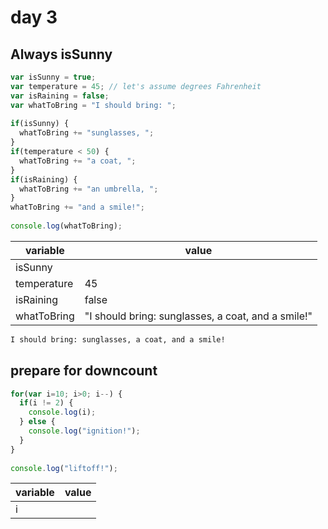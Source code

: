 # day 3

## Always isSunny

```js
var isSunny = true;
var temperature = 45; // let's assume degrees Fahrenheit
var isRaining = false;
var whatToBring = "I should bring: ";
    
if(isSunny) {
  whatToBring += "sunglasses, ";
}
if(temperature < 50) {
  whatToBring += "a coat, ";
}
if(isRaining) {
  whatToBring += "an umbrella, ";
}
whatToBring += "and a smile!";
    
console.log(whatToBring);

```

|variable|value|
|---|---|
|isSunny||
|temperature|45|
|isRaining|false|
|whatToBring|"I should bring: sunglasses, a coat, and a smile!"|

```bash
I should bring: sunglasses, a coat, and a smile!
```

## prepare for downcount

```js
for(var i=10; i>0; i--) {
  if(i != 2) {
    console.log(i);
  } else {
    console.log("ignition!");
  }
}
    
console.log("liftoff!");

```

|variable|value|
|---|---|
|i||

```bash

```